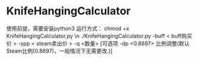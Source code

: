 # KnifeHangingCalculator
使用前提，需要安装python3
运行方式： chmod +x KnifeHangingCalculator.py \n
          ./KnifeHangingCalculator.py -buff < buff购买价 >  -spp < steam卖出价 >  -q <数量>   [可选项 -dp <0.8697> 比例调整(默认Steam比例(0.8697)，一般情况下无需更改.)]